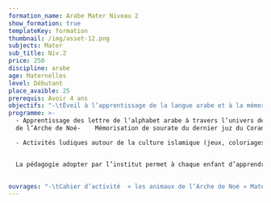 ```yaml
---
formation_name: Arabe Mater Niveau 2
show_formation: true
templateKey: formation
thumbnail: /img/asset-12.png
subjects: Mater
sub_title: Niv.2
price: 250
discipline: arabe
age: Maternelles
level: Débutant
place_avaible: 25
prerequis: Avoir 4 ans
objectifs: "-\tÉveil à l’apprentissage de la langue arabe et à la mémorisation du Coran "
programme: >-
  -	Apprentissage des lettre de l’alphabet arabe à travers l’univers des animaux
  de l’Arche de Noé-	Mémorisation de sourate du dernier juz du Coran

  -	Activités ludiques autour de la culture islamique (jeux, coloriages, histoires, comptines, chansons …)


  La pédagogie adopter par l’institut permet à chaque enfant d’apprendre et de developer ses connaissances tout en s’amusant et progresser vers la lecture, l’écriture et l’apprentissage des mots en arabe.

  ﻿
ouvrages: "-\tCahier d’activité  « les animaux de l’Arche de Noé » Mater 2"
---
```

